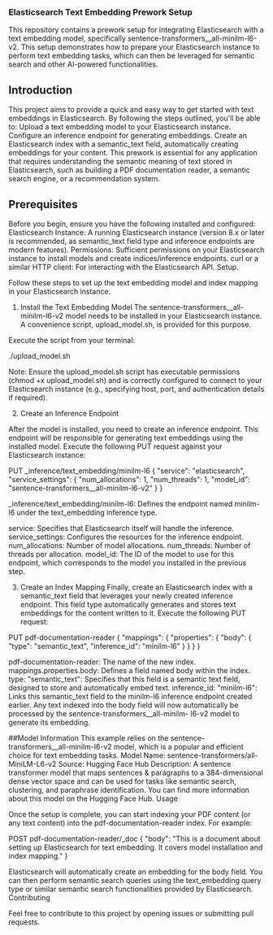 ### Elasticsearch Text Embedding Prework Setup
This repository contains a prework setup for integrating Elasticsearch with a text embedding model, specifically sentence-transformers__all-minilm-l6-v2. This setup demonstrates how to prepare your Elasticsearch instance to perform text embedding tasks, which can then be leveraged for semantic search and other AI-powered functionalities.


## Introduction
This project aims to provide a quick and easy way to get started with text embeddings in Elasticsearch. By following the steps outlined, you'll be able to:
Upload a text embedding model to your Elasticsearch instance.
Configure an inference endpoint for generating embeddings.
Create an Elasticsearch index with a semantic_text field, automatically creating embeddings for your content.
This prework is essential for any application that requires understanding the semantic meaning of text stored in Elasticsearch, such as building a PDF documentation reader, a semantic search engine, or a recommendation system.

## Prerequisites

Before you begin, ensure you have the following installed and configured:
Elasticsearch Instance: A running Elasticsearch instance (version 8.x or later is recommended, as semantic_text field type and inference endpoints are modern features).
Permissions: Sufficient permissions on your Elasticsearch instance to install models and create indices/inference endpoints.
curl or a similar HTTP client: For interacting with the Elasticsearch API.
Setup.

Follow these steps to set up the text embedding model and index mapping in your Elasticsearch instance.

1. Install the Text Embedding Model
The sentence-transformers__all-minilm-l6-v2 model needs to be installed in your Elasticsearch instance. A convenience script, upload_model.sh, is provided for this purpose.

Execute the script from your terminal:

./upload_model.sh

Note: Ensure the upload_model.sh script has executable permissions (chmod +x upload_model.sh) and is correctly configured to connect to your Elasticsearch instance (e.g., specifying host, port, and authentication details if required).

2. Create an Inference Endpoint

After the model is installed, you need to create an inference endpoint. This endpoint will be responsible for generating text embeddings using the installed model.
Execute the following PUT request against your Elasticsearch instance:

PUT _inference/text_embedding/minilm-l6
{
  "service": "elasticsearch",
  "service_settings": {
    "num_allocations": 1,
    "num_threads": 1,
    "model_id": "sentence-transformers__all-minilm-l6-v2"
  }
}

_inference/text_embedding/minilm-l6: Defines the endpoint named minilm-l6 under the text_embedding inference type.

service: Specifies that Elasticsearch itself will handle the inference.
service_settings: Configures the resources for the inference endpoint.
num_allocations: Number of model allocations.
num_threads: Number of threads per allocation.
model_id: The ID of the model to use for this endpoint, which corresponds to the model you installed in the previous step.

3. Create an Index Mapping
Finally, create an Elasticsearch index with a semantic_text field that leverages your newly created inference endpoint. This field type automatically generates and stores text embeddings for the content written to it.
Execute the following PUT request:

PUT pdf-documentation-reader
{
  "mappings": {
    "properties": {
      "body": {
        "type": "semantic_text",
        "inference_id": "minilm-l6"
      }
    }
  }
}


pdf-documentation-reader: The name of the new index.
mappings.properties.body: Defines a field named body within the index.
type: "semantic_text": Specifies that this field is a semantic text field, designed to store and automatically embed text.
inference_id: "minilm-l6": Links this semantic_text field to the minilm-l6 inference endpoint created earlier. Any text indexed into the body field will now automatically be processed by the sentence-transformers__all-minilm-
l6-v2 model to generate its embedding.

##Model Information
This example relies on the sentence-transformers__all-minilm-l6-v2 model, which is a popular and efficient choice for text embedding tasks.
Model Name: sentence-transformers/all-MiniLM-L6-v2
Source: Hugging Face Hub
Description: A sentence transformer model that maps sentences & paragraphs to a 384-dimensional dense vector space and can be used for tasks like semantic search, clustering, and paraphrase identification.
You can find more information about this model on the Hugging Face Hub.
Usage

Once the setup is complete, you can start indexing your PDF content (or any text content) into the pdf-documentation-reader index. For example:

POST pdf-documentation-reader/_doc
{
  "body": "This is a document about setting up Elasticsearch for text embedding. It covers model installation and index mapping."
}


Elasticsearch will automatically create an embedding for the body field. You can then perform semantic search queries using the text_embedding query type or similar semantic search functionalities provided by Elasticsearch.
Contributing

Feel free to contribute to this project by opening issues or submitting pull requests.
